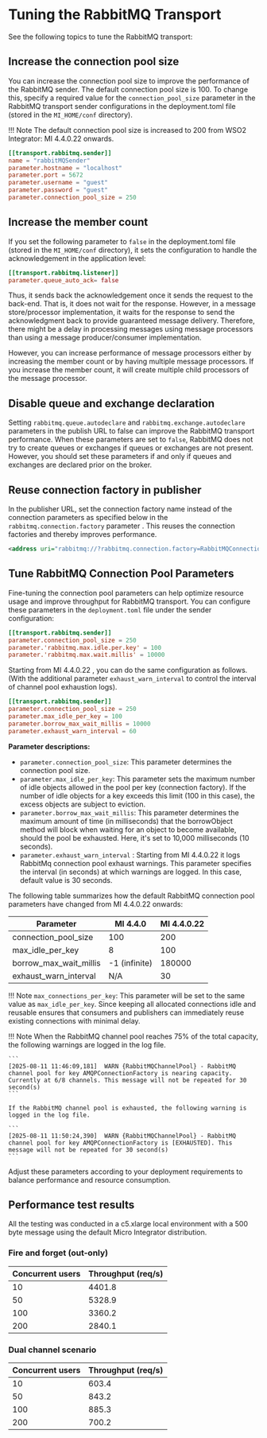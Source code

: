 # Tuning the RabbitMQ Transport

See the following topics to tune the RabbitMQ transport:

## Increase the connection pool size

You can increase the connection pool size to improve the performance of the RabbitMQ sender. The default connection pool size is 100. To change this, specify a required value for the `connection_pool_size` parameter in the RabbitMQ transport sender configurations in the deployment.toml file (stored in the `MI_HOME/conf` directory).

!!! Note
    The default connection pool size is increased to 200 from WSO2 Integrator: MI 4.4.0.22 onwards.

```toml 
[[transport.rabbitmq.sender]]
name = "rabbitMQSender"
parameter.hostname = "localhost"
parameter.port = 5672
parameter.username = "guest"
parameter.password = "guest"
parameter.connection_pool_size = 250
```

## Increase the member count

If you set the following parameter to `false` in the deployment.toml file (stored in the `MI_HOME/conf` directory), it sets the configuration to handle the acknowledgement in the application level: 

```toml
[[transport.rabbitmq.listener]]
parameter.queue_auto_ack= false
```

Thus, it sends back the acknowledgement once it sends the request to the back-end. That is, it does not wait for the response. However, in a message store/processor implementation, it waits for the response to send the acknowledgment back to provide guaranteed message delivery. Therefore, there might be a delay in processing messages using message processors than using a message producer/consumer implementation.

However, you can increase performance of message processors either by increasing the member count or by having multiple message processors. If you increase the member count, it will create multiple child processors of the message processor.

## Disable queue and exchange declaration

Setting `rabbitmq.queue.autodeclare` and `rabbitmq.exchange.autodeclare` parameters in the publish URL to false can improve the RabbitMQ transport performance. When these parameters are set to `false`, RabbitMQ does not try to create queues or exchanges if queues or exchanges are not present. However, you should set these parameters if and only if queues and exchanges are declared prior on the broker.

## Reuse connection factory in publisher

In the publisher URL, set the connection factory name instead of the connection parameters as specified below in the `rabbitmq.connection.factory` parameter . This reuses the connection factories and thereby improves performance.

``` xml
<address uri="rabbitmq://?rabbitmq.connection.factory=RabbitMQConnectionFactory&amp;rabbitmq.queue.name=queue1&amp;rabbitmq.queue.routing.key=queue1&amp;rabbitmq.replyto.name=replyqueue&amp;rabbitmq.exchange.name=ex1&amp;rabbitmq.queue.autodeclare=false&amp;rabbitmq.exchange.autodeclare=false&amp;rabbitmq.replyto.name=response_queue"/>
```

## Tune RabbitMQ Connection Pool Parameters

Fine-tuning the connection pool parameters can help optimize resource usage and improve throughput for RabbitMQ transport. You can configure these parameters in the `deployment.toml` file under the sender configuration:

```toml
[[transport.rabbitmq.sender]]
parameter.connection_pool_size = 250
parameter.'rabbitmq.max.idle.per.key' = 100
parameter.'rabbitmq.max.wait.millis' = 10000
```

Starting from MI 4.4.0.22 , you can do the same configuration as follows. (With the additional parameter `exhaust_warn_interval` to control the interval of channel pool exhaustion logs).

```toml
[[transport.rabbitmq.sender]]
parameter.connection_pool_size = 250
parameter.max_idle_per_key = 100
parameter.borrow_max_wait_millis = 10000
parameter.exhaust_warn_interval = 60
```

**Parameter descriptions:**

- `parameter.connection_pool_size`: This parameter determines the connection pool size.
- `parameter.max_idle_per_key`: This parameter sets the maximum number of idle objects allowed in the pool per key (connection factory). If the number of idle objects for a key exceeds this limit (100 in this case), the excess objects are subject to eviction.
- `parameter.borrow_max_wait_millis`: This parameter determines the maximum amount of time (in milliseconds) that the borrowObject method will block when waiting for an object to become available, should the pool be exhausted. Here, it's set to 10,000 milliseconds (10 seconds).
- `parameter.exhaust_warn_interval` : Starting from MI 4.4.0.22 it logs RabbitMq connection pool exhaust warnings. This parameter specifies the interval (in seconds) at which warnings are logged. In this case, default value is 30 seconds.

The following table summarizes how the default RabbitMQ connection pool parameters have changed from MI 4.4.0.22 onwards:

| Parameter                   | MI 4.4.0      | MI 4.4.0.22 |
|-----------------------------|---------------|-------------|
| connection_pool_size        | 100           | 200         |
| max_idle_per_key            | 8             | 100         |
| borrow_max_wait_millis      | -1 (infinite) | 180000      |
| exhaust_warn_interval       | N/A           | 30          |

!!! Note
    `max_connections_per_key`: This parameter will be set to the same value as `max_idle_per_key`. Since keeping all allocated connections idle and reusable ensures that consumers and publishers can immediately reuse existing connections with minimal delay.

!!! Note
    When the RabbitMQ channel pool reaches 75% of the total capacity, the following warnings are logged in the log file.

    ```
    [2025-08-11 11:46:09,181]  WARN {RabbitMQChannelPool} - RabbitMQ channel pool for key AMQPConnectionFactory is nearing capacity. Currently at 6/8 channels. This message will not be repeated for 30 second(s)
    ```

    If the RabbitMQ channel pool is exhausted, the following warning is logged in the log file.

    ```
    [2025-08-11 11:50:24,390]  WARN {RabbitMQChannelPool} - RabbitMQ channel pool for key AMQPConnectionFactory is [EXHAUSTED]. This message will not be repeated for 30 second(s)
    ```

Adjust these parameters according to your deployment requirements to balance performance and resource consumption.

## Performance test results

All the testing was conducted in a c5.xlarge local environment with a 500 byte message using the default Micro Integrator distribution.

### Fire and forget (out-only)

| Concurrent users            | Throughput (req/s)  |
|-----------------------------|---------------------|
| 10                          | 4401.8               |
| 50                          | 5328.9               |
| 100                         | 3360.2               |
| 200                         | 2840.1               |

### Dual channel scenario

| Concurrent users            | Throughput (req/s)  |
|-----------------------------|---------------------|
| 10                          | 603.4               |
| 50                          | 843.2               |
| 100                         | 885.3               |
| 200                         | 700.2               |
